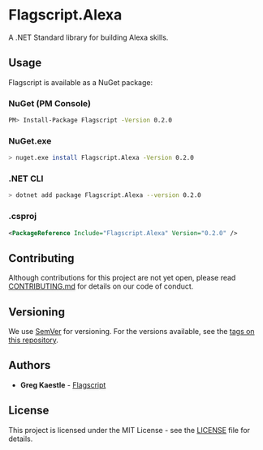# Flagscript.Alexa

A .NET Standard library for building Alexa skills.

## Usage

Flagscript is available as a NuGet package:

### NuGet (PM Console)

```bash
PM> Install-Package Flagscript -Version 0.2.0
```

### NuGet.exe

```bash
> nuget.exe install Flagscript.Alexa -Version 0.2.0
```

### .NET CLI

```bash
> dotnet add package Flagscript.Alexa --version 0.2.0
```

###  .csproj

```xml
<PackageReference Include="Flagscript.Alexa" Version="0.2.0" />
```

## Contributing

Although contributions for this project are not yet open, please read 
[CONTRIBUTING.md](https://github.com/flagscript/Flagscript.Alexa/blob/master/CONTRIBUTING.md) 
for details on our code of conduct.

## Versioning

We use [SemVer](http://semver.org/) for versioning. For the versions available, see 
the [tags on this repository](https://github.com/flagscript/blob/master/Flagscript.Alexa/releases). 

## Authors

* **Greg Kaestle** - [Flagscript](https://flagscript.net)

## License

This project is licensed under the MIT License - see the [LICENSE](https://github.com/flagscript/Flagscript.Alexa/blob/master/LICENSE.md) file for details.
